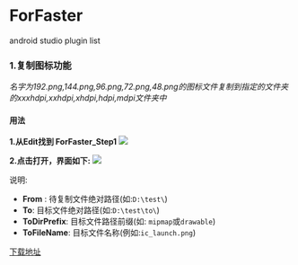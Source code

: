 # ForFaster
android studio plugin list

### 1.复制图标功能

*名字为192.png,144.png,96.png,72.png,48.png的图标文件复制到指定的文件夹的xxxhdpi,xxhdpi,xhdpi,hdpi,mdpi文件夹中*


#### 用法

 **1.从Edit找到 ForFaster_Step1**
![](https://github.com/codingbooo/ForFaster/blob/master/image/image_step_1_find.png?raw=true)

**2.点击打开，界面如下:**
![](https://github.com/codingbooo/ForFaster/blob/master/image/image_step_1_ui.png?raw=true)

说明:
- **From** : 待复制文件绝对路径(如:`D:\test\`)
- **To**: 目标文件绝对路径(如:`D:\test\to\`)
- **ToDirPrefix**: 目标文件路径前缀(如: `mipmap`或`drawable`)
- **ToFileName**: 目标文件名称(例如:`ic_launch.png`)

[下载地址](https://github.com/codingbooo/ForFaster/tree/master/plugin/ForFaster.jar)
